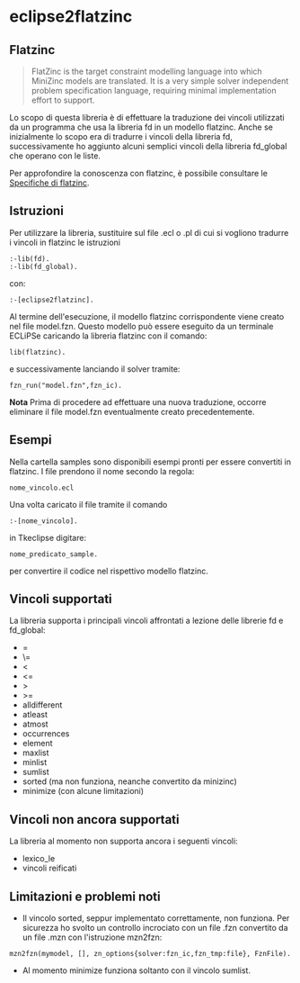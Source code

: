 # eclipse2flatzinc

## Flatzinc
> FlatZinc is the target constraint modelling language into which MiniZinc models are translated.  It
is a very simple solver independent problem specification language, requiring minimal implementation effort to support.

Lo scopo di questa libreria è di effettuare la traduzione dei vincoli utilizzati da un programma che usa la libreria fd in un modello flatzinc. Anche se inizialmente lo scopo era di tradurre i vincoli della libreria fd, successivamente ho aggiunto alcuni semplici vincoli della libreria fd_global che operano con le liste.

Per approfondire la conoscenza con flatzinc, è possibile consultare le [Specifiche di flatzinc](https://www.minizinc.org/downloads/doc-1.3/flatzinc-spec.pdf).

## Istruzioni
Per utilizzare la libreria, sustituire sul file .ecl o .pl di cui si vogliono tradurre i vincoli in flatzinc le istruzioni
```
:-lib(fd).
:-lib(fd_global).
```
con:
```
:-[eclipse2flatzinc].
```
Al termine dell'esecuzione, il modello flatzinc corrispondente viene creato nel file model.fzn. Questo modello può essere eseguito da un terminale ECLiPSe caricando la libreria flatzinc con il comando:
```
lib(flatzinc).
```
e successivamente lanciando il solver tramite:
```
fzn_run("model.fzn",fzn_ic).
```
**Nota** Prima di procedere ad effettuare una nuova traduzione, occorre eliminare il file model.fzn eventualmente creato precedentemente. 

## Esempi
Nella cartella samples sono disponibili esempi pronti per essere convertiti in flatzinc. I file prendono il nome secondo la regola:
```
nome_vincolo.ecl
```
Una volta caricato il file tramite il comando
```
:-[nome_vincolo].
```
in Tkeclipse digitare:
```
nome_predicato_sample.
```
per convertire il codice nel rispettivo modello flatzinc.

## Vincoli supportati
La libreria supporta i principali vincoli affrontati a lezione delle librerie fd e fd_global:
- =
- \\=
- <
- <=
- \>
- \>=
- alldifferent
- atleast
- atmost
- occurrences
- element
- maxlist
- minlist
- sumlist
- sorted (ma non funziona, neanche convertito da minizinc)
- minimize (con alcune limitazioni)

## Vincoli non ancora supportati
La libreria al momento non supporta ancora i seguenti vincoli:
- lexico_le
- vincoli reificati

## Limitazioni e problemi noti
- Il vincolo sorted, seppur implementato correttamente, non funziona. Per sicurezza ho svolto un controllo incrociato con un file .fzn convertito da un file .mzn con l'istruzione mzn2fzn:
```
mzn2fzn(mymodel, [], zn_options{solver:fzn_ic,fzn_tmp:file}, FznFile).
```
- Al momento minimize funziona soltanto con il vincolo sumlist.
